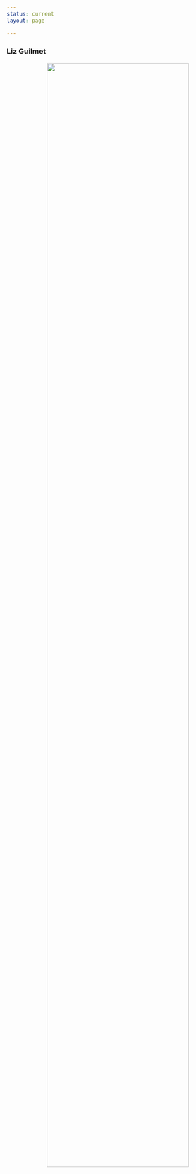 ```yaml
---
status: current
layout: page

---
```


### Liz Guilmet

<center> <img src="{{site.baseurl}}/assets/images/OmensShowPost.png" width="80%"> </center>

